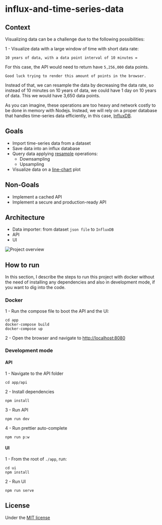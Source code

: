 # influx-and-time-series-data

## Context

Visualizing data can be a challenge due to the following possibilities:

1 - Visualize data with a large window of time with short data rate: 

``` 10 years of data, with a data point interval of 10 minutes =  ```

For this case, the API would need to return have ```5,256,000``` data points. 

``` Good luck trying to render this amount of points in the browser. ```

Instead of that, we can resample the data by decreasing the data rate, so instead of 10 minutes on 10 years of data, we could have 1 day on 10 years of data. This we would have 3,650 data points.

As you can imagine, these operations are too heavy and network costly to be done in memory with Nodejs. Instead, we will rely on a proper database that handles time-series data efficiently, in this case, [InfluxDB](https://www.influxdata.com/).

## Goals

- Import time-series data from a dataset
- Save data into an influx database
- Query data applying [resample](https://machinelearningmastery.com/resample-interpolate-time-series-data-python/) operations:
  - Downsampling
  - Upsampling
- Visualize data on a [line-chart](https://apexcharts.com/javascript-chart-demos/line-charts/brush-chart/) plot

## Non-Goals

- Implement a cached API
- Implement a secure and production-ready API

## Architecture

* Data importer: from dataset ```json file``` to ```InfluxDB```
* API
* UI

![Project overview](docs/Diagrams/project-overview.png)

## How to run

In this section, I describe the steps to run this project with docker without the need of installing any dependencies and also in development mode, if you want to dig into the code.

### Docker

1 - Run the compose file to boot the API and the UI:

    cd app
    docker-compose build
    docker-compose up

2 - Open the browser and navigate to [http://localhost:8080](http://localhost:8080)

### Development mode

#### API

1 - Navigate to the API folder

    cd app/api

2 - Install dependencies

    npm install

3 - Run API

    npm run dev

4 - Run prettier auto-complete

    npm run p:w

#### UI

1 - From the root of ```./app```, run:

    cd ui
    npm install

2 - Run UI

    npm run serve

## License

Under the [MIT license](./LICENSE.md)